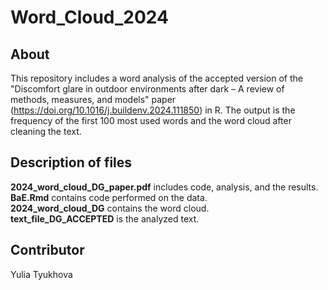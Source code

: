 # Word_Cloud_2024
## About
This repository includes a word analysis of the accepted version of the "Discomfort glare in outdoor environments after dark – A review of methods, measures, and models" paper (https://doi.org/10.1016/j.buildenv.2024.111850) in R. The output is the frequency of the first 100 most used words and the word cloud after cleaning the text. 

## Description of files
**2024_word_cloud_DG_paper.pdf** includes code, analysis, and the results.  
**BaE.Rmd** contains code performed on the data.     
**2024_word_cloud_DG** contains the word cloud.  
**text_file_DG_ACCEPTED** is the analyzed text.  

## Contributor
Yulia Tyukhova
